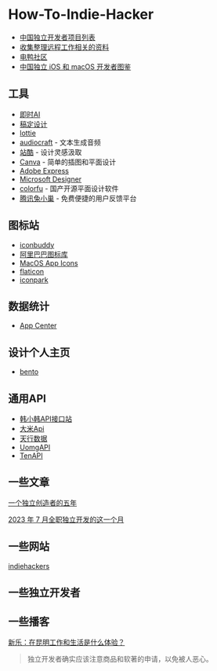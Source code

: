 # How-To-Indie-Hacker

* [中国独立开发者项目列表](https://github.com/1c7/chinese-independent-developer)
* [收集整理远程工作相关的资料](https://github.com/greatghoul/remote-working)
* [电鸭社区](https://eleduck.com/)
* [中国独立 iOS 和 macOS 开发者图鉴](https://josephchang10.github.io/chinese-indie-hackers/)

## 工具

* [即时AI](https://js.design/ai-muses/gallery)
* [稿定设计](https://www.gaoding.com/)
* [lottie](https://lottiefiles.com/)
* [audiocraft](https://github.com/facebookresearch/audiocraft) - 文本生成音频
* [站酷](https://www.zcool.com.cn/) - 设计灵感汲取
* [Canva](https://www.canva.cn/en/) - 简单的插图和平面设计
* [Adobe Express](https://www.adobe.com/cn/express/)
* [Microsoft Designer](https://designer.microsoft.com/)
* [colorfu](https://github.com/pearmini/colorfu) - 国产开源平面设计软件
* [腾讯兔小巢](https://txc.qq.com/) - 免费便捷的用户反馈平台

## 图标站

* [iconbuddy](https://iconbuddy.app/)
* [阿里巴巴图标库](https://www.iconfont.cn/)
* [MacOS App Icons](https://macosicons.com/#/)
* [flaticon](https://www.flaticon.com/)
* [iconpark](https://iconpark.oceanengine.com/home)

## 数据统计

* [App Center](https://install.appcenter.ms/)

## 设计个人主页

* [bento](https://bento.me)

## 通用API

* [韩小韩API接口站](https://api.vvhan.com/)
* [大米Api](https://api.qqsuu.cn/)
* [天行数据](https://www.tianapi.com/)
* [UomgAPI](https://api.uomg.com/)
* [TenAPI](https://tenapi.cn/)

## 一些文章

[一个独立创造者的五年](https://mp.weixin.qq.com/s/x6PLSIMn_1qcKnXWPT-J-Q)

[2023 年 7 月全职独立开发的这一个月](https://mp.weixin.qq.com/s/E2A2of2K-RQfpPmS8Nbl-w)

## 一些网站

[indiehackers](https://www.indiehackers.com/)

## 一些独立开发者

## 一些播客

[新乐：在昆明工作和生活是什么体验？](https://www.xiaoyuzhoufm.com/episode/64bdd23e5680f4d4a889ba38)

> 独立开发者确实应该注意商品和软著的申请，以免被人恶心。

